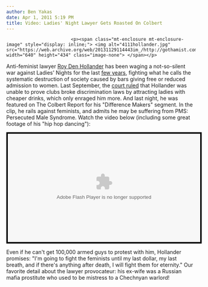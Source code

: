 ```yaml
---
author: Ben Yakas
date: Apr 1, 2011 5:19 PM
title: Video: Ladies' Night Lawyer Gets Roasted On Colbert
---
```



                            
                            
                            
                            <p><span class="mt-enclosure mt-enclosure-image" style="display: inline;"> <img alt="4111hollander.jpg" src="https://web.archive.org/web/20131129114443im_/http://gothamist.com/attachments/byakas/4111hollander.jpg" width="640" height="434" class="image-none"> </span></p>

<p>Anti-feminist lawyer <a href="https://web.archive.org/web/20131129114443/http://gothamist.com/2011/01/14/bizarrely_sexist_lawyer_losing_war.php">Roy Den Hollander</a> has been waging a not-so-silent war against Ladies&apos; Nights for the last <a href="https://web.archive.org/web/20131129114443/http://gothamist.com/2007/12/17/its_ladies_nigh.php">few years</a>, fighting what he calls the systematic destruction of society caused by bars giving free or reduced admission to women. Last September, the <a href="https://web.archive.org/web/20131129114443/http://gothamist.com/2010/09/01/ladies_nights_ruled_legal_sexist.php">court ruled</a> that Hollander was unable to prove clubs broke discrimination laws by attracting ladies with cheaper drinks, which only enraged him more. And last night, he was featured on The Colbert Report for his &quot;Difference Makers&quot; segment. In the clip, he rails against feminists, and admits he may be suffering from PMS: Persecuted Male Syndrome. Watch the video below (including some great footage of his &quot;hip hop dancing&quot;):</p>

<div style="text-align: center;"><div style="background-color:#000000;width:520px;"><div style="padding:4px;"><embed src="https://web.archive.org/web/20131129114443oe_/http://media.mtvnservices.com/mgid:cms:video:colbertnation.com:379605" width="512" height="288" type="application/x-shockwave-flash" allowfullscreen="true" allowscriptaccess="always" base="." flashvars=""></div></div></div>

<p>Even if he can&apos;t get 100,000 armed guys to protest with him, Hollander promises: &quot;I&apos;m going to fight the feminists until my last dollar, my last breath, and if there&apos;s anything after death, I will fight them for eternity.&quot; Our favorite detail about the lawyer provocateur: his ex-wife was a Russian mafia prostitute who used to be mistress to a Chechnyan warlord!</p>
                            
                            
                            